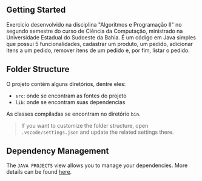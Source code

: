 ## Getting Started

Exercicio desenvolvido na disciplina "Algoritmos e Programação II" no segundo semestre do curso de Ciência da Computação, ministrado na Universidade Estadual do Sudoeste da Bahia. É um código em Java simples que possui 5 funcionalidades, cadastrar um produto, um pedido, adicionar itens a um pedido, remover itens de um pedido e, por fim, listar o pedido.

## Folder Structure

O projeto contém alguns diretórios, dentre eles:

- `src`: onde se encontram as fontes do projeto
- `lib`: onde se encontram suas dependencias

As classes compiladas se encontram no diretório `bin`.

> If you want to customize the folder structure, open `.vscode/settings.json` and update the related settings there.

## Dependency Management

The `JAVA PROJECTS` view allows you to manage your dependencies. More details can be found [here](https://github.com/microsoft/vscode-java-dependency#manage-dependencies).
